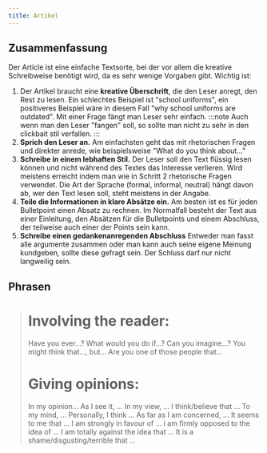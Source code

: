 ```yaml
---
title: Artikel
---
```


## Zusammenfassung

Der Article ist eine einfache Textsorte, bei der vor allem die kreative Schreibweise benötigt wird, da es sehr wenige Vorgaben gibt. Wichtig ist:

1. Der Artikel braucht eine **kreative Überschrift**, die den Leser anregt, den Rest zu lesen. Ein schlechtes Beispiel ist "school uniforms", ein positiveres Beispiel wäre in diesem Fall "why school uniforms are outdated". Mit einer Frage fängt man Leser sehr einfach.
:::note
Auch wenn man den Leser "fangen" soll, so sollte man nicht zu sehr in den clickbait stil verfallen. :::
2. **Sprich den Leser an.** Am einfachsten geht das mit rhetorischen Fragen und direkter anrede, wie beispielsweise "What do you think about..."
3. **Schreibe in einem lebhaften Stil.** Der Leser soll den Text flüssig lesen können und nicht während des Textes das Interesse verlieren. Wird meistens erreicht indem man wie in Schritt 2 rhetorische Fragen verwendet. Die Art der Sprache (formal, informal, neutral) hängt davon ab, wer den Text lesen soll, steht meistens in der Angabe.
4. **Teile die Informationen in klare Absätze ein.** Am besten ist es für jeden Bulletpoint einen Absatz zu rechnen. Im Normalfall besteht der Text aus einer Einleitung, den Absätzen für die Bulletpoints und einem Abschluss, der teilweise auch einer der Points sein kann.
5. **Schreibe einen gedankenanregenden Abschluss** Entweder man fasst alle argumente zusammen oder man kann auch seine eigene Meinung kundgeben, sollte diese gefragt sein. Der Schluss darf nur nicht langweilig sein.

## Phrasen
> # Involving the reader:
> Have you ever...?
> What would you do if...?
> Can you imagine...?
> You might think that..., but...
> Are you one of those people that...
>
> # Giving opinions:
> In my opinion...
> As I see it, ...
> In my view, ...
> I think/believe that ...
> To my mind, ...
> Personally, I think ...
> As far as I am concerned, ...
> It seems to me that ...
> I am strongly in favour of ...
> i am firmly opposed to the idea of ...
> I am totally against the idea that ...
> It is a shame/disgusting/terrible that ...
